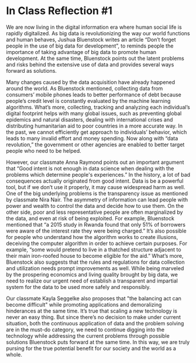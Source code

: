 # In Class Reflection #1

We are now living in the digital information era where human social life is rapidly digitalized. As big data is revolutionizing the way our world functions and human behaves, Jushua Bluenstock writes an article “Don’t forget people in the use of big data for development”, to reminds people the importance of taking advantage of big data to promote human development. At the same time, Bluenstock points out the latent problems and risks behind the extensive use of data and provides several ways forward as solutions.

Many changes caused by the data acquisition have already happened around the world. As Bluenstock mentioned, collecting data from consumers’ mobile phones leads to better performance of debt because people’s credit level is constantly evaluated by the machine learning algorithms. What’s more, collecting, tracking and analyzing each individual’s digital footprint helps with many global issues, such as preventing global epidemics and natural disasters, dealing with international crises and distributing humanitarian aid to poor countries in a more accurate way. In the past, we cannot efficiently get approach to individuals’ behavior, which leads to many invalid effort and money spending. Now along with “data revolution,” the government or other agencies are enabled to better target people who need to be helped.

However, our classmate Anna Raymond points out an important argument that “Good intent is not enough in data science when dealing with the problems which determine people's experiences.” In the history, a lot of bad consequences actually originated from good intent. Data is be a powerful tool, but if we don’t use it properly, it may cause widespread harm as well. One of the big underlying problems is the transparency issue as mentioned by classmate Nira Nair. The asymmetry of information can lead people with power and wealth to control the data and decide how to use them. On the other side, poor and less representative people are often marginalized by the data, and even at risk of being exploited. For example, Bluenstock mentioned that “a 2015 study in Rwanda found that only 51% of borrowers were aware of the interest rate they were being charged.” It’s also possible for people who understand how the algorithm works to create illusions, deceiving the computer algorithm in order to achieve certain purposes. For example, “some would pretend to live in a thatched structure adjacent to their main iron-roofed house to become eligible for the aid.” What’s more, Bluenstock also suggests that the rules and regulations for data collection and utilization needs prompt improvements as well. While being marveled by the prospering economics and living quality brought by big data, we need to realize our urgent need of establish a transparent and impartial system for the data to be used more safely and responsibly. 


Our classmate Kayla Seggelke also proposes that "the balancing act can become difficult" while promoting applications and demoralizing hinderances at the same time. It’s true that scaling a new technology is never an easy thing. But since there’s no decision to make under current situation, both the continuous application of data and the problem solving are in the must-do category, we need to continue digging into the technology while addressing the current problems through possible solutions Bluenstock puts forward at the same time. In this way, we are truly pursing for the true potential benefit for our society and the world as a whole.
